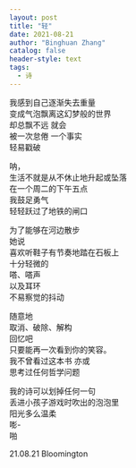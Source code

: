 ```yaml
---
layout: post
title: "轻"
date: 2021-08-21
author: "Binghuan Zhang"
catalog: false
header-style: text
tags:
  - 诗
---
```


我感到自己逐渐失去重量  
变成气泡飘离这幻梦般的世界  
却总飘不远 就会  
被一次怠倦 一个事实  
轻易戳破  

呐，   
生活不就是从不休止地升起或坠落  
在一个周二的下午五点  
我鼓足勇气  
轻轻跃过了地铁的闸口  

为了能够在河边散步  
她说  
喜欢听鞋子有节奏地踏在石板上  
十分轻微的  
嗒、嗒声  
以及耳环  
不易察觉的抖动  

随意地  
取消、破除、解构  
回忆吧  
只要能再一次看到你的笑容。  
我不曾看过这本书 亦或  
思考过任何哲学问题  

我的诗可以划掉任何一句  
丢进小孩子游戏时吹出的泡泡里  
阳光多么温柔  
嘭-  
啪  

21.08.21 Bloomington

